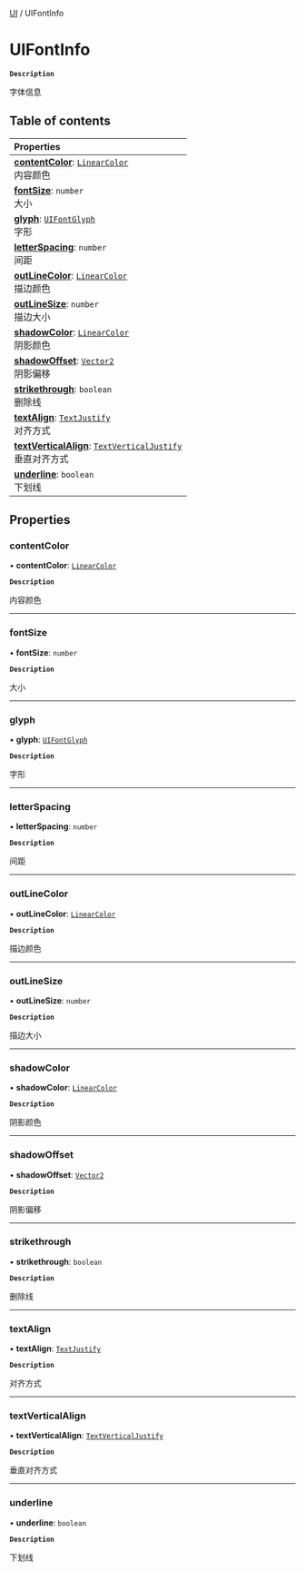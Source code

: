 [UI](../modules/UI.UI.md) / UIFontInfo

# UIFontInfo <Badge type="tip" text="Class" /> 

**`Description`**

字体信息

## Table of contents

| Properties |
| :-----|
| **[contentColor](UI.UIFontInfo.md#contentcolor)**: [`LinearColor`](Type.LinearColor.md) <br> 内容颜色|
| **[fontSize](UI.UIFontInfo.md#fontsize)**: `number` <br> 大小|
| **[glyph](UI.UIFontInfo.md#glyph)**: [`UIFontGlyph`](../enums/UI.UIFontGlyph.md) <br> 字形|
| **[letterSpacing](UI.UIFontInfo.md#letterspacing)**: `number` <br> 间距|
| **[outLineColor](UI.UIFontInfo.md#outlinecolor)**: [`LinearColor`](Type.LinearColor.md) <br> 描边颜色|
| **[outLineSize](UI.UIFontInfo.md#outlinesize)**: `number` <br> 描边大小|
| **[shadowColor](UI.UIFontInfo.md#shadowcolor)**: [`LinearColor`](Type.LinearColor.md) <br> 阴影颜色|
| **[shadowOffset](UI.UIFontInfo.md#shadowoffset)**: [`Vector2`](Type.Vector2.md) <br> 阴影偏移|
| **[strikethrough](UI.UIFontInfo.md#strikethrough)**: `boolean` <br> 删除线|
| **[textAlign](UI.UIFontInfo.md#textalign)**: [`TextJustify`](../enums/UI.TextJustify.md) <br> 对齐方式|
| **[textVerticalAlign](UI.UIFontInfo.md#textverticalalign)**: [`TextVerticalJustify`](../enums/UI.TextVerticalJustify.md) <br> 垂直对齐方式|
| **[underline](UI.UIFontInfo.md#underline)**: `boolean` <br> 下划线|

## Properties

### contentColor  

• **contentColor**: [`LinearColor`](Type.LinearColor.md)

**`Description`**

内容颜色

___

### fontSize  

• **fontSize**: `number`

**`Description`**

大小

___

### glyph  

• **glyph**: [`UIFontGlyph`](../enums/UI.UIFontGlyph.md)

**`Description`**

字形

___

### letterSpacing  

• **letterSpacing**: `number`

**`Description`**

间距

___

### outLineColor  

• **outLineColor**: [`LinearColor`](Type.LinearColor.md)

**`Description`**

描边颜色

___

### outLineSize  

• **outLineSize**: `number`

**`Description`**

描边大小

___

### shadowColor  

• **shadowColor**: [`LinearColor`](Type.LinearColor.md)

**`Description`**

阴影颜色

___

### shadowOffset  

• **shadowOffset**: [`Vector2`](Type.Vector2.md)

**`Description`**

阴影偏移

___

### strikethrough  

• **strikethrough**: `boolean`

**`Description`**

删除线

___

### textAlign  

• **textAlign**: [`TextJustify`](../enums/UI.TextJustify.md)

**`Description`**

对齐方式

___

### textVerticalAlign  

• **textVerticalAlign**: [`TextVerticalJustify`](../enums/UI.TextVerticalJustify.md)

**`Description`**

垂直对齐方式

___

### underline  

• **underline**: `boolean`

**`Description`**

下划线
